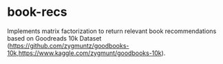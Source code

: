 # book-recs
Implements matrix factorization to return relevant book recommendations based on Goodreads 10k Dataset (https://github.com/zygmuntz/goodbooks-10k,https://www.kaggle.com/zygmunt/goodbooks-10k). 
